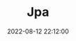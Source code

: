 ---
layout: default
title: Jpa
date: 2022-08-12 22:12:00
last_modified_at : 2022-08-12 22:12:00
parent: Msa
has_children: true
nav_order: 7
---